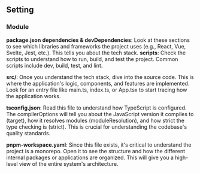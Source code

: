 ## Setting

### Module
**package.json**
    **dependencies & devDependencies**: Look at these sections to see which libraries and frameworks the project uses (e.g., React, Vue, Svelte, Jest, etc.). This tells you about the tech stack.
    **scripts**: Check the scripts to understand how to run, build, and test the project. Common scripts include dev, build, test, and lint.


**src/**: Once you understand the tech stack, dive into the source code. This is where the application's logic, components, and features are implemented. Look for an entry file like main.ts, index.ts, or App.tsx to start tracing how the application works.
    

**tsconfig.json**: Read this file to understand how TypeScript is configured. The compilerOptions will tell you about the JavaScript version it compiles to (target), how it resolves modules (moduleResolution), and how strict the type checking is (strict). This is crucial for understanding the codebase's quality standards.
    

**pnpm-workspace.yaml**: Since this file exists, it's critical to understand the project is a monorepo. Open it to see the structure and how the different internal packages or applications are organized. This will give you a high-level view of the entire system's architecture.
    
